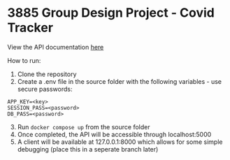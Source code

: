 # 3885 Group Design Project - Covid Tracker
View the API documentation [here](https://rory652.github.io/3881-project/)

How to run:
1. Clone the repository
2. Create a .env file in the source folder with the following variables - use secure passwords:
```.env
APP_KEY=<key>
SESSION_PASS=<password>
DB_PASS=<password>
```
3. Run `docker compose up` from the source folder
4. Once completed, the API will be accessible through localhost:5000
5. A client will be available at 127.0.0.1:8000 which allows for some simple debugging (place this in a seperate branch later)
